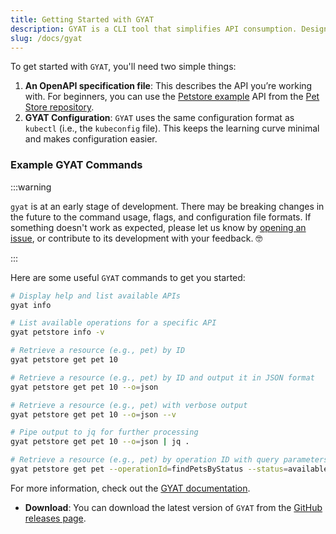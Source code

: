 ```yaml
---
title: Getting Started with GYAT
description: GYAT is a CLI tool that simplifies API consumption. Designed to replace curl, it reads Swagger specs and simplifies interactions with commands kubectl-like.
slug: /docs/gyat
---
```


To get started with `GYAT`, you'll need two simple things:

1. **An OpenAPI specification file**: This describes the API you’re working with. For beginners, you can use the [Petstore example](https://github.com/swagger-api/swagger-petstore/blob/master/src/main/resources/openapi.yaml) API from the [Pet Store repository](https://github.com/swagger-api/swagger-petstore).
2. **GYAT Configuration**: `GYAT` uses the same configuration format as `kubectl` (i.e., the `kubeconfig` file). This keeps the learning curve minimal and makes configuration easier.

### Example GYAT Commands

:::warning

`gyat` is at an early stage of development. There may be breaking changes in the future to the command usage, flags, and configuration file formats. If something doesn't work as expected, please let us know by [opening an issue](https://go.rebelion.la/apicove-feedback), or contribute to its development with your feedback. 🤓

:::

Here are some useful `GYAT` commands to get you started:

```bash {2,5,8,11,14,17,20}
# Display help and list available APIs
gyat info

# List available operations for a specific API
gyat petstore info -v

# Retrieve a resource (e.g., pet) by ID
gyat petstore get pet 10

# Retrieve a resource (e.g., pet) by ID and output it in JSON format
gyat petstore get pet 10 --o=json

# Retrieve a resource (e.g., pet) with verbose output
gyat petstore get pet 10 --o=json --v

# Pipe output to jq for further processing
gyat petstore get pet 10 --o=json | jq .

# Retrieve a resource (e.g., pet) by operation ID with query parameters and output in YAML format
gyat petstore get pet --operationId=findPetsByStatus --status=available --o=yaml
```

For more information, check out the [GYAT documentation](/docs/gyat/).

* **Download**: You can download the latest version of `GYAT` from the [GitHub releases page](https://go.rebelion.la/apicove-downloads).